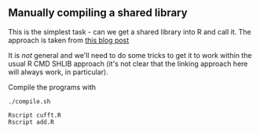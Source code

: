 ## Manually compiling a shared library

This is the simplest task - can we get a shared library into R and call it. The approach is taken from [this blog post](https://developer.nvidia.com/blog/accelerate-r-applications-cuda/)

It is *not* general and we'll need to do some tricks to get it to work within the usual R CMD SHLIB approach (it's not clear that the linking approach here will always work, in particular).

Compile the programs with

```
./compile.sh
```

```
Rscript cufft.R
Rscript add.R
```
